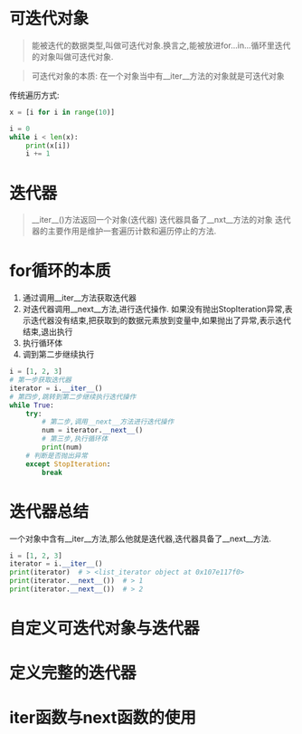  # 可迭代对象
> 能被迭代的数据类型,叫做可迭代对象.换言之,能被放进for...in...循环里迭代的对象叫做可迭代对象.

> 可迭代对象的本质:
在一个对象当中有__iter__方法的对象就是可迭代对象

传统遍历方式:
```python
x = [i for i in range(10)]

i = 0
while i < len(x):
    print(x[i])
    i += 1
```
# 迭代器
> \_\_iter\_\_()方法返回一个对象(迭代器)
> 迭代器具备了__nxt__方法的对象
> 迭代器的主要作用是维护一套遍历计数和遍历停止的方法.

# for循环的本质
1. 通过调用__iter__方法获取迭代器
2. 对迭代器调用__next__方法,进行迭代操作.
如果没有抛出StopIteration异常,表示迭代器没有结束,把获取到的数据元素放到变量中,如果抛出了异常,表示迭代结束,退出执行
3. 执行循环体
4. 调到第二步继续执行
```python
i = [1, 2, 3]
# 第一步获取迭代器
iterator = i.__iter__()
# 第四步,跳转到第二步继续执行迭代操作
while True:
    try:
        # 第二步,调用__next__方法进行迭代操作
        num = iterator.__next__()
        # 第三步,执行循环体
        print(num)
    # 判断是否抛出异常
    except StopIteration:
        break
```
# 迭代器总结
一个对象中含有__iter__方法,那么他就是迭代器,迭代器具备了__next__方法.

```python
i = [1, 2, 3]
iterator = i.__iter__()
print(iterator)  # > <list_iterator object at 0x107e117f0>
print(iterator.__next__())  # > 1
print(iterator.__next__())  # > 2
```

# 自定义可迭代对象与迭代器

# 定义完整的迭代器
# iter函数与next函数的使用